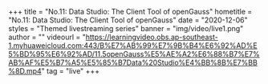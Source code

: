 +++
    title = "No.11: Data Studio: The Client Tool of openGauss"
    hometitle = "No.11: Data Studio: The Client Tool of openGauss"
    date = "2020-12-06"
    styles = "Themed livestreaming series"
    banner = "img/video/live1.png"
    author = ""
    videourl = "https://learningvideo.obs.ap-southeast-1.myhuaweicloud.com:443/B%E7%AB%99%E7%9B%B4%E6%92%AD%E5%BD%95%E6%92%AD/11.5openGauss%E5%AE%A2%E6%88%B7%E7%AB%AF%E5%B7%A5%E5%85%B7Data%20Studio%E4%BB%8B%E7%BB%8D.mp4" 
    tag = "live"
+++